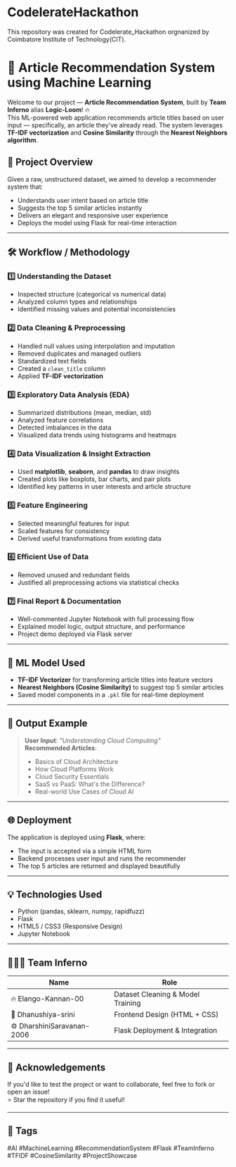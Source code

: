 # CodelerateHackathon
This repository was created for Codelerate_Hackathon orgnanized by Coimbatore Institute of Technology(CIT). 

# 🧠 Article Recommendation System using Machine Learning

Welcome to our project — **Article Recommendation System**, built by **Team Inferno** alias **Logic-Loom**! 🔥  
This ML-powered web application recommends article titles based on user input — specifically, an article they've already read. The system leverages **TF-IDF vectorization** and **Cosine Similarity** through the **Nearest Neighbors algorithm**.

## 🚀 Project Overview

Given a raw, unstructured dataset, we aimed to develop a recommender system that:

- Understands user intent based on article title
- Suggests the top 5 similar articles instantly
- Delivers an elegant and responsive user experience
- Deploys the model using Flask for real-time interaction

---

## 🛠️ Workflow / Methodology

### 1️⃣ Understanding the Dataset
- Inspected structure (categorical vs numerical data)
- Analyzed column types and relationships
- Identified missing values and potential inconsistencies

### 2️⃣ Data Cleaning & Preprocessing
- Handled null values using interpolation and imputation
- Removed duplicates and managed outliers
- Standardized text fields
- Created a `clean_title` column
- Applied **TF-IDF vectorization**

### 3️⃣ Exploratory Data Analysis (EDA)
- Summarized distributions (mean, median, std)
- Analyzed feature correlations
- Detected imbalances in the data
- Visualized data trends using histograms and heatmaps

### 4️⃣ Data Visualization & Insight Extraction
- Used **matplotlib**, **seaborn**, and **pandas** to draw insights
- Created plots like boxplots, bar charts, and pair plots
- Identified key patterns in user interests and article structure

### 5️⃣ Feature Engineering
- Selected meaningful features for input
- Scaled features for consistency
- Derived useful transformations from existing data

### 6️⃣ Efficient Use of Data
- Removed unused and redundant fields
- Justified all preprocessing actions via statistical checks

### 7️⃣ Final Report & Documentation
- Well-commented Jupyter Notebook with full processing flow
- Explained model logic, output structure, and performance
- Project demo deployed via Flask server

---

## 🤖 ML Model Used

- **TF-IDF Vectorizer** for transforming article titles into feature vectors
- **Nearest Neighbors (Cosine Similarity)** to suggest top 5 similar articles
- Saved model components in a `.pkl` file for real-time deployment

---

## 🧪 Output Example

> **User Input**: *"Understanding Cloud Computing"*  
> **Recommended Articles**:
> - Basics of Cloud Architecture  
> - How Cloud Platforms Work  
> - Cloud Security Essentials  
> - SaaS vs PaaS: What's the Difference?  
> - Real-world Use Cases of Cloud AI  

---

## 🌐 Deployment

The application is deployed using **Flask**, where:
- The input is accepted via a simple HTML form
- Backend processes user input and runs the recommender
- The top 5 articles are returned and displayed beautifully

---

## 💡 Technologies Used

- Python (pandas, sklearn, numpy, rapidfuzz)
- Flask
- HTML5 / CSS3 (Responsive Design)
- Jupyter Notebook

---

## 👨‍👩‍👧 Team Inferno

| Name                   | Role                              |
|------------------------|-----------------------------------|
| 🔥 Elango-Kannan-00           | Dataset Cleaning & Model Training |
| 🎨 Dhanushiya-srini | Frontend Design (HTML + CSS)      |
| ⚙️ DharshiniSaravanan-2006  | Flask Deployment & Integration    |

---

## 🙌 Acknowledgements

If you'd like to test the project or want to collaborate, feel free to fork or open an issue!  
⭐ Star the repository if you find it useful!

---

## 📌 Tags  
#AI #MachineLearning #RecommendationSystem #Flask #TeamInferno #TFIDF #CosineSimilarity #ProjectShowcase


